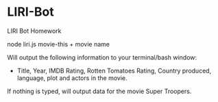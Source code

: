 # LIRI-Bot

LIRI Bot Homework

node liri.js movie-this + movie name

Will output the following information to your terminal/bash window:

  * Title, Year, IMDB Rating, Rotten Tomatoes Rating, Country produced, language, plot and actors in the movie.

If nothing is typed, will output data for the movie Super Troopers.